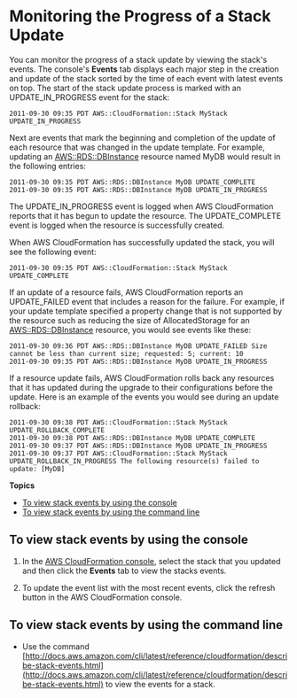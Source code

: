 # Monitoring the Progress of a Stack Update<a name="using-cfn-updating-stacks-monitor-stack"></a>

You can monitor the progress of a stack update by viewing the stack's events\. The console's **Events** tab displays each major step in the creation and update of the stack sorted by the time of each event with latest events on top\. The start of the stack update process is marked with an UPDATE\_IN\_PROGRESS event for the stack:

```
2011-09-30 09:35 PDT AWS::CloudFormation::Stack MyStack UPDATE_IN_PROGRESS 
```

Next are events that mark the beginning and completion of the update of each resource that was changed in the update template\. For example, updating an [AWS::RDS::DBInstance](aws-properties-rds-database-instance.md) resource named MyDB would result in the following entries:

```
2011-09-30 09:35 PDT AWS::RDS::DBInstance MyDB UPDATE_COMPLETE
2011-09-30 09:35 PDT AWS::RDS::DBInstance MyDB UPDATE_IN_PROGRESS
```

The UPDATE\_IN\_PROGRESS event is logged when AWS CloudFormation reports that it has begun to update the resource\. The UPDATE\_COMPLETE event is logged when the resource is successfully created\.

When AWS CloudFormation has successfully updated the stack, you will see the following event:

```
2011-09-30 09:35 PDT AWS::CloudFormation::Stack MyStack UPDATE_COMPLETE 
```

If an update of a resource fails, AWS CloudFormation reports an UPDATE\_FAILED event that includes a reason for the failure\. For example, if your update template specified a property change that is not supported by the resource such as reducing the size of AllocatedStorage for an [AWS::RDS::DBInstance](aws-properties-rds-database-instance.md) resource, you would see events like these:

```
2011-09-30 09:36 PDT AWS::RDS::DBInstance MyDB UPDATE_FAILED Size cannot be less than current size; requested: 5; current: 10
2011-09-30 09:35 PDT AWS::RDS::DBInstance MyDB UPDATE_IN_PROGRESS
```

If a resource update fails, AWS CloudFormation rolls back any resources that it has updated during the upgrade to their configurations before the update\. Here is an example of the events you would see during an update rollback:

```
2011-09-30 09:38 PDT AWS::CloudFormation::Stack MyStack UPDATE_ROLLBACK_COMPLETE
2011-09-30 09:38 PDT AWS::RDS::DBInstance MyDB UPDATE_COMPLETE
2011-09-30 09:37 PDT AWS::RDS::DBInstance MyDB UPDATE_IN_PROGRESS
2011-09-30 09:37 PDT AWS::CloudFormation::Stack MyStack UPDATE_ROLLBACK_IN_PROGRESS The following resource(s) failed to update: [MyDB]
```

**Topics**
+ [To view stack events by using the console](#using-cfn-updating-stacks-monitor-stack.CON)
+ [To view stack events by using the command line](#using-cfn-updating-stacks-monitor-stack.CLI)

## To view stack events by using the console<a name="using-cfn-updating-stacks-monitor-stack.CON"></a>

1. In the [AWS CloudFormation console](https://console.aws.amazon.com/cloudformation), select the stack that you updated and then click the **Events** tab to view the stacks events\.

1. To update the event list with the most recent events, click the refresh button in the AWS CloudFormation console\.

## To view stack events by using the command line<a name="using-cfn-updating-stacks-monitor-stack.CLI"></a>
+ Use the command [http://docs.aws.amazon.com/cli/latest/reference/cloudformation/describe-stack-events.html](http://docs.aws.amazon.com/cli/latest/reference/cloudformation/describe-stack-events.html) to view the events for a stack\.